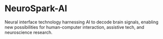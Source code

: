 # NeuroSpark-AI
Neural interface technology harnessing AI to decode brain signals, enabling new possibilities for human-computer interaction, assistive tech, and neuroscience research.
